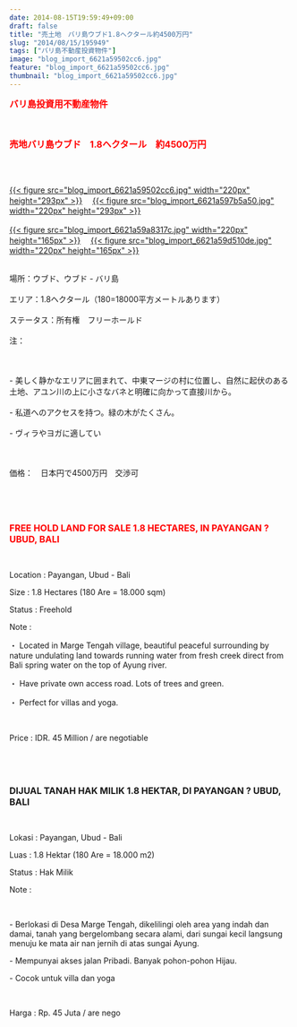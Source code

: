 ```yaml
---
date: 2014-08-15T19:59:49+09:00
draft: false
title: "売土地　バリ島ウブド1.8ヘクタール約4500万円"
slug: "2014/08/15/195949"
tags: ["バリ島不動産投資物件"]
image: "blog_import_6621a59502cc6.jpg"
feature: "blog_import_6621a59502cc6.jpg"
thumbnail: "blog_import_6621a59502cc6.jpg"
---
```

<p><font color="#ff0000" size="3"><strong>バリ島投資用不動産物件</strong></font></p><p><font color="#ff0000" size="3"><strong><br/></strong></font></p><p><font color="#ff0000" size="3"><strong>売地バリ島ウブド　1.8ヘクタール　約4500万円</strong></font></p><br/><p><br/><a href="blog_import_6621a59637b5f.jpg">{{< figure src="blog_import_6621a59502cc6.jpg" width="220px" height="293px" >}}</a> 　<a href="blog_import_6621a598ee2d1.jpg">{{< figure src="blog_import_6621a597b5a50.jpg" width="220px" height="293px" >}}</a> <br/><br/><a href="blog_import_6621a59bcdc1e.jpg">{{< figure src="blog_import_6621a59a8317c.jpg" width="220px" height="165px" >}}</a> 　<a href="blog_import_6621a59e8960d.jpg">{{< figure src="blog_import_6621a59d510de.jpg" width="220px" height="165px" >}}</a> <br/></p><p><br/><span>場所：</span><span>ウブド</span><span>、</span><span>ウブド</span><span> - </span><span>バリ島</span> <br/><br/><span>エリア：</span><span>1.8</span><span>ヘクタール</span><span>（</span><span>180</span><span>=</span><span>18000平方メートル</span><span>あります</span><span>）</span> <br/><br/><span>ステータス：</span><span>所有権　フリーホールド</span> <br/><br/><span>注：</span> <br/><br/><br/><br/><span>- </span><span>美しく</span><span>静かなエリア</span><span>に囲まれて</span><span>、中東</span><span>マージ</span><span>の</span><span>村に</span><span>位置し、</span><span>自然に</span><span>起伏のある</span><span>土地</span><span>、</span><span>アユン</span><span>川</span><span>の上に小さな</span><span>バネと</span><span>明確</span><span>に向かって</span><span>直接</span><span>川から</span><span>。</span> <br/><br/><span>- </span><span>私道</span><span>へのアクセスを</span><span>持つ</span><span>。</span><span>緑の</span><span>木</span><span>がたくさん。</span> <br/><br/><span>- </span><span>ヴィラ</span><span>やヨガ</span><span>に適してい</span> <br/><br/><br/><br/><span>価格：　日本円で4500万円　交渉可</span></p><div id="gt-edit" style="DISPLAY: none"><div style="WIDTH: 100%"><div role="button" aria-label="テキストを消去" id="gt-clear" class="clear-button goog-toolbar-button" style="RIGHT: 0px; DISPLAY: none" unselectable="on" data-tooltip-align="t,c" data-tooltip="テキストを消去"><span class="jfk-button-img" unselectable="on"><br/></span></div></div></div><div id="gt-res-tools"><div id="gt-res-tools-l"><div id="gt-pb-star"><div role="button" tabindex="0" aria-label="フレーズ集に保存" aria-hidden="false" class="goog-toolbar-button goog-inline-block trans-pb-button" unselectable="on" data-tooltip-align="t,c" data-tooltip="フレーズ集に保存"><span class="jfk-button-img" unselectable="on"><br/></span></div></div></div></div><br/><br/><p><font color="#ff0000" size="3"><strong>FREE HOLD LAND FOR SALE 1.8 HECTARES, IN PAYANGAN ? UBUD, BALI</strong></font></p><br/><p>Location : Payangan, Ubud - Bali</p><p>Size : 1.8 Hectares (180 Are = 18.000 sqm)</p><p>Status : Freehold</p><p>Note : </p><p>・ Located in Marge Tengah village, beautiful peaceful surrounding by nature undulating land towards running water from fresh creek direct from Bali spring water on the top of Ayung river. </p><p>・ Have private own access road. Lots of trees and green.</p><p>・ Perfect for villas and yoga. </p><br/><p>Price : IDR. 45 Million / are negotiable</p><p><br/></p><br/><p><font size="3"><strong>DIJUAL TANAH HAK MILIK 1.8 HEKTAR, DI PAYANGAN ? UBUD, BALI</strong></font></p><br/><p>Lokasi : Payangan, Ubud - Bali</p><p>Luas : 1.8 Hektar (180 Are = 18.000 m2)</p><p>Status : Hak Milik</p><p>Note :</p><br/><p>- Berlokasi di Desa Marge Tengah, dikelilingi oleh area yang indah dan damai, tanah yang bergelombang secara alami, dari sungai kecil langsung menuju ke mata air nan jernih di atas sungai Ayung. </p><p>- Mempunyai akses jalan Pribadi. Banyak pohon-pohon Hijau.</p><p>- Cocok untuk villa dan yoga</p><br/><p>Harga : Rp. 45 Juta / are nego</p><br/>

